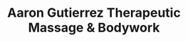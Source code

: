 ---
title: "Aaron Gutierrez Therapeutic Massage & Bodywork"
url: /oneonta/aaron-gutierrez-therapeutic-massage-und-bodywork/
shop: Massage
---